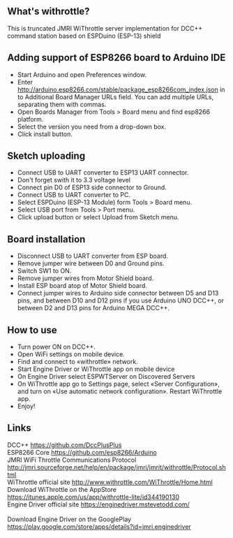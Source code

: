 What's withrottle?
-------------------
This is truncated JMRI WiThrottle server implementation for DCC++ command station based on ESPDuino (ESP-13) shield

Adding support of ESP8266 board to Arduino IDE
----------------------------------------------
* Start Arduino and open Preferences window.
* Enter http://arduino.esp8266.com/stable/package_esp8266com_index.json in to Additional Board Manager URLs field. You can add multiple URLs, separating them with commas.
* Open Boards Manager from Tools > Board menu and find esp8266 platform.
* Select the version you need from a drop-down box.
* Click install button.

Sketch uploading
----------------
* Connect USB to UART converter to ESP13 UART connector.
* Don't forget swith it to 3.3 voltage level
* Connect pin D0 of ESP13 side connector to Ground.
* Connect USB to UART converter to PC.
* Select ESPDuino (ESP-13 Module) form Tools > Board menu.
* Select USB port from Tools > Port menu.
* Click upload button or select Upload from Sketch menu.

Board installation
------------------
* Disconnect USB to UART converter from ESP board.
* Remove jumper wire between D0 and Ground pins.
* Switch SW1 to ON.
* Remove jumper wires from Motor Shield board.
* Install ESP board atop of Motor Shield board.
* Connect jumper wires to Arduino side connector between D5 and D13 pins, and between D10 and D12 pins if you use Arduino UNO DCC++, or between D2 and D13 pins for Arduino MEGA DCC++.

How to use
----------
* Turn power ON on DCC++.
* Open WiFi settings on mobile device.
* Find and connect to «withrottle» network.
* Start Engine Driver or WiThrottle app on mobile device
* On Engine Driver select ESPWTServer on Discovered Servers
* On WiThrottle app go to Settings page, select «Server Configuration», and turn on «Use automatic network configuration». Restart WiThrottle app.
* Enjoy!

Links
-----
DCC++ https://github.com/DccPlusPlus<br />
ESP8266 Core https://github.com/esp8266/Arduino<br />
JMRI WiFi Throttle Communications Protocol http://jmri.sourceforge.net/help/en/package/jmri/jmrit/withrottle/Protocol.shtml<br />
WiThrottle official site http://www.withrottle.com/WiThrottle/Home.html<br />
Download WiThrottle on the AppStore https://itunes.apple.com/us/app/withrottle-lite/id344190130<br />
Engine Driver official site https://enginedriver.mstevetodd.com/<br /><br />
Download Engine Driver on the GooglePlay https://play.google.com/store/apps/details?id=jmri.enginedriver<br />
